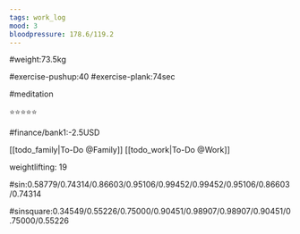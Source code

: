 ```yaml
---
tags: work_log
mood: 3
bloodpressure: 178.6/119.2
---
```


#weight:73.5kg

#exercise-pushup:40
#exercise-plank:74sec

#meditation

⭐⭐⭐⭐⭐

#finance/bank1:-2.5USD

[[todo_family|To-Do @Family]]
[[todo_work|To-Do @Work]]

weightlifting: 19

#sin:0.58779/0.74314/0.86603/0.95106/0.99452/0.99452/0.95106/0.86603/0.74314

#sinsquare:0.34549/0.55226/0.75000/0.90451/0.98907/0.98907/0.90451/0.75000/0.55226
